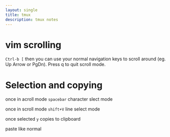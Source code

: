 ```yaml
---
layout: single
title: tmux
description: tmux notes
---
```

# vim scrolling
`Ctrl-b [` then you can use your normal navigation keys to scroll around (eg. Up Arrow or PgDn). Press q to quit scroll mode.

# Selection and copying
once in acroll mode `spacebar` character slect mode

once in scroll mode `shift+V` line select mode

once selected `y` copies to clipboard

paste like normal

